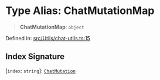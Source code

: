 # Type Alias: ChatMutationMap

> **ChatMutationMap**: `object`

Defined in: [src/Utils/chat-utils.ts:15](https://github.com/WhiskeySockets/Baileys/blob/2fdabb7f387029b680a2c5e056c7022c25b0f110/src/Utils/chat-utils.ts#L15)

## Index Signature

\[`index`: `string`\]: [`ChatMutation`](ChatMutation.md)
